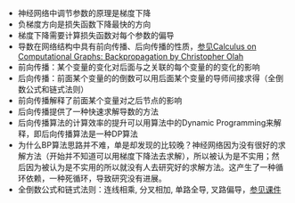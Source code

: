* 神经网络中调节参数的原理是梯度下降
 * 负梯度方向是损失函数下降最快的方向
* 梯度下降需要计算损失函数对每个参数的偏导
* 导数在网络结构中具有前向传播、后向传播的性质，[参见Calculus on Computational Graphs: Backpropagation by Christopher Olah](http://colah.github.io/posts/2015-08-Backprop/)
 * 前向传播：某个变量的变化对后面与之关联的每个变量的的变化的影响
 * 后向传播：前面某个变量的的倒数可以用后面某个变量的导师间接求得（全倒数公式和链式法则）
 * 前向传播解释了前面某个变量对之后节点的影响
 * 后向传播提供了一种快速求解导数的方法
 * 后向传播算法的计算效率的提升可以用算法中的Dynamic Programming来解释，即后向传播算法是一种DP算法
 * 为什么BP算法思路并不难，单是却发现的比较晚？神经网络因为没有很好的求解方法（开始并不知道可以用梯度下降法去求解），所以被认为是不实用；然后因为被认为是不实用的所以就没有人去研究好的求解方法。这产生了一种循环依赖，一种死循环，导致研究没有进展。
* 全倒数公式和链式法则：连线相乘, 分叉相加, 单路全导, 叉路偏导，[参见课件](http://wenku.baidu.com/link?url=FNI0M1MZnXS4_z3DieE4wXrmWEUVA8th2HvkalN98JvXq7quG3KQrnipNQlxC6syTIrWsjnLOR7YvjU5J05uHWzMG11K92D21eQo68QhA0W)



